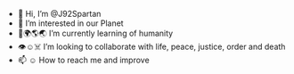 - 👋 Hi, I’m @J92Spartan
- 👀 I’m interested in our Planet
- 🌱🌍🌎🌏 I’m currently learning of humanity
- 👁️☺️☠️ I’m looking to collaborate with life, peace, justice, order and death
- 📫 ☺️ How to reach me and improve


<!---
J92Spartan/J92Spartan is a ✨ special ✨ repository because its `README.md` (this file) appears on your GitHub profile.
You can click the Preview link to take a look at your changes.
--->
